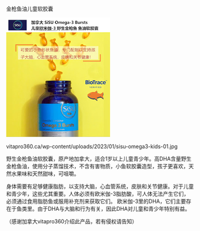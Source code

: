 金枪鱼油儿童软胶囊


![金枪鱼油儿童软胶囊](https://github.com/ywangnccu/ywang/blob/main/images/OMEGA3_TUNA_OIL.jpg)

vitapro360.ca/wp-content/uploads/2023/01/sisu-omega3-kids-01.jpg

野生金枪鱼油软胶囊，原产地加拿大，适合1岁以上儿童青少年。高DHA含量野生金枪鱼油，使用分子蒸馏技术，不含有害物质，小鱼软胶囊造型，孩子更喜欢，天然水果味和天然甜味，可咀嚼。

身体需要有足够健康脂肪，以支持大脑，心血管系统，皮肤和关节健康。对于儿童和青少年，这些尤其重要。人体必须有欧米伽-3脂肪酸，可人体无法产生它们，必须通过食用脂肪鱼或服用补充剂来获取它们。
欧米伽-3里的DHA，它们主要存在于鱼类里。由于DHA与大脑和行为有关，因此DHA对儿童和青少年特别有益。


（感谢加拿大vitapro360介绍此产品，若有侵权请告知）

